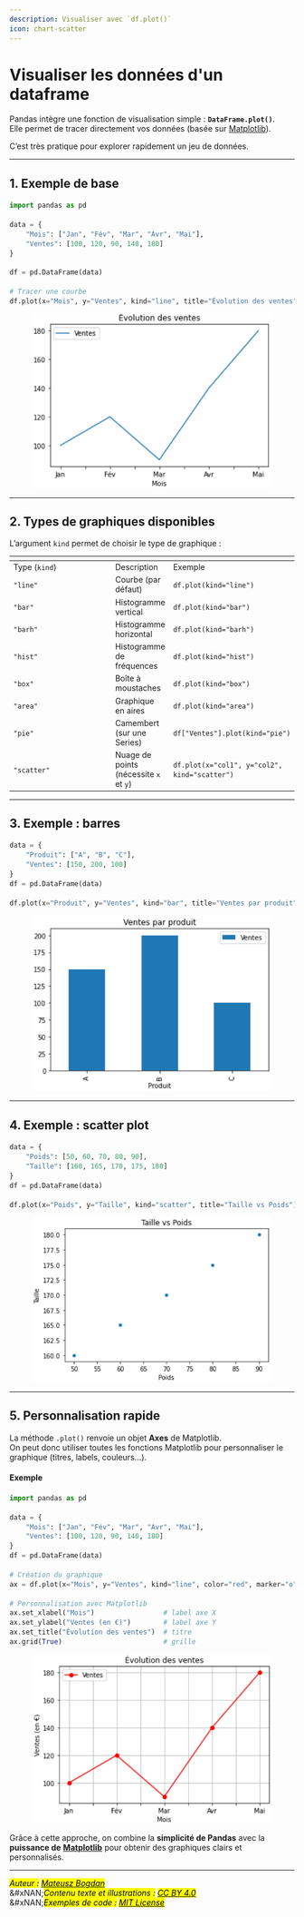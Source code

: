 ```yaml
---
description: Visualiser avec `df.plot()`
icon: chart-scatter
---
```


# Visualiser les données d'un dataframe

Pandas intègre une fonction de visualisation simple : **`DataFrame.plot()`**.\
Elle permet de tracer directement vos données (basée sur [Matplotlib](https://matplotlib.org/stable/)).

C’est très pratique pour explorer rapidement un jeu de données.

***

## 1. Exemple de base

```python
import pandas as pd

data = {
    "Mois": ["Jan", "Fév", "Mar", "Avr", "Mai"],
    "Ventes": [100, 120, 90, 140, 180]
}

df = pd.DataFrame(data)

# Tracer une courbe
df.plot(x="Mois", y="Ventes", kind="line", title="Évolution des ventes")
```

<figure><img src=".gitbook/assets/image.png" alt=""><figcaption></figcaption></figure>

***

## 2. Types de graphiques disponibles

L’argument `kind` permet de choisir le type de graphique :

<table data-header-hidden><thead><tr><th width="185"></th><th></th><th></th></tr></thead><tbody><tr><td>Type (<code>kind</code>)</td><td>Description</td><td>Exemple</td></tr><tr><td><code>"line"</code></td><td>Courbe (par défaut)</td><td><code>df.plot(kind="line")</code></td></tr><tr><td><code>"bar"</code></td><td>Histogramme vertical</td><td><code>df.plot(kind="bar")</code></td></tr><tr><td><code>"barh"</code></td><td>Histogramme horizontal</td><td><code>df.plot(kind="barh")</code></td></tr><tr><td><code>"hist"</code></td><td>Histogramme de fréquences</td><td><code>df.plot(kind="hist")</code></td></tr><tr><td><code>"box"</code></td><td>Boîte à moustaches</td><td><code>df.plot(kind="box")</code></td></tr><tr><td><code>"area"</code></td><td>Graphique en aires</td><td><code>df.plot(kind="area")</code></td></tr><tr><td><code>"pie"</code></td><td>Camembert (sur une Series)</td><td><code>df["Ventes"].plot(kind="pie")</code></td></tr><tr><td><code>"scatter"</code></td><td>Nuage de points (nécessite <code>x</code> et <code>y</code>)</td><td><code>df.plot(x="col1", y="col2", kind="scatter")</code></td></tr></tbody></table>

***

## 3. Exemple : barres

```python
data = {
    "Produit": ["A", "B", "C"],
    "Ventes": [150, 200, 100]
}
df = pd.DataFrame(data)

df.plot(x="Produit", y="Ventes", kind="bar", title="Ventes par produit")
```

<figure><img src=".gitbook/assets/image (2).png" alt=""><figcaption></figcaption></figure>

***

## 4. Exemple : scatter plot

```python
data = {
    "Poids": [50, 60, 70, 80, 90],
    "Taille": [160, 165, 170, 175, 180]
}
df = pd.DataFrame(data)

df.plot(x="Poids", y="Taille", kind="scatter", title="Taille vs Poids")
```

<figure><img src=".gitbook/assets/image (3).png" alt=""><figcaption></figcaption></figure>

***

## 5. Personnalisation rapide

La méthode `.plot()` renvoie un objet **Axes** de Matplotlib.\
On peut donc utiliser toutes les fonctions Matplotlib pour personnaliser le graphique (titres, labels, couleurs…).

#### Exemple

```python
import pandas as pd

data = {
    "Mois": ["Jan", "Fév", "Mar", "Avr", "Mai"],
    "Ventes": [100, 120, 90, 140, 180]
}
df = pd.DataFrame(data)

# Création du graphique
ax = df.plot(x="Mois", y="Ventes", kind="line", color="red", marker="o")

# Personnalisation avec Matplotlib
ax.set_xlabel("Mois")                 # label axe X
ax.set_ylabel("Ventes (en €)")        # label axe Y
ax.set_title("Évolution des ventes")  # titre
ax.grid(True)                         # grille
```

<figure><img src=".gitbook/assets/image (4).png" alt=""><figcaption></figcaption></figure>

Grâce à cette approche, on combine la **simplicité de Pandas** avec la **puissance de** [**Matplotlib**](https://matplotlib.org/stable/) pour obtenir des graphiques clairs et personnalisés.

***

_<mark style="color:$info;">Auteur :</mark>_ [_<mark style="color:$info;">Mateusz Bogdan</mark>_](https://matbog.github.io/)\
&#xNAN;_<mark style="color:$info;">Contenu texte et illustrations :</mark>_ [_<mark style="color:$info;">CC BY 4.0</mark>_](https://creativecommons.org/licenses/by/4.0/)\
&#xNAN;_<mark style="color:$info;">Exemples de code :</mark>_ [_<mark style="color:$info;">MIT License</mark>_](https://opensource.org/licenses/MIT)

